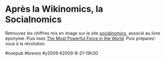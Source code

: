 # Après la Wikinomics, la Socialnomics


Retrouvez les chiffres mis en image sur le site [socialnomics](http://socialnomics.net/2009/08/11/statistics-show-social-media-is-bigger-than-you-think/), associé au livre éponyme. Puis lisez [The Most Powerful Force in the World](http://www.kk.org/thetechnium/archives/2009/08/the_most_powerf.php). Puis préparez-vous à la révolution.



#noepub #breves #y2009 #2009-8-21-19h30
